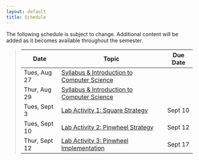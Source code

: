 ```yaml
---
layout: default
title: Schedule
---
```


The following schedule is subject to change.
Additional content will be added as it becomes available throughout the semester.


> **Date**       | **Topic**                        |  **Due Date**   |
> -------------- | -------------------------------- | ------------------ |
> Tues, Aug 27   | [Syllabus & Introduction to Computer Science](lectures/lecture0_intro.pdf)   |                    |
> Thur, Aug 29   | [Syllabus & Introduction to Computer Science](lectures/lecture0_intro.pdf)   |                    |
> Tues, Sept 3   | [Lab Activity 1: Square Strategy](labs/CS100_Lab1.pdf)  | Sept 10 |  
> Tues, Sept 10  | [Lab Activity 2: Pinwheel Strategy](labs/CS100_Lab2.pdf)  | Sept 12 |  
> Thur, Sept 12  | [Lab Activity 3: Pinwheel Implementation](labs/CS100_Lab3.pdf)  | Sept 17 |  




<!--
>| Fri, Sept 21   |  [Variable and Expressions](lectures/lecture1_variables_expressions.pdf)      | [*Think Python*, Chapters 1-2](https://greenteapress.com/wp/think-python-2e/)    |
>| Weds, Oct 10   |  [Functions](lectures/lecture3_functions.pdf)                                 | [*Think Python*, Chapters 3](https://greenteapress.com/wp/think-python-2e/)      |
>| Weds, Oct 17   |  **Exam 1 Review**                 |                                          |
>| Fri, Oct 19    |  **EXAM 1 Strategies**             |                                          |
>| Wed, Oct 24    |  **EXAM 1 Implementation**         |                                          |
>| Fri, Oct 26    |  [Iteration](lectures/lecture2_iteration.pdf)                                 | [*Think Python*, Chapter 4](https://greenteapress.com/wp/think-python-2e/)      |
>| Fri, Nov 9     |  [Decisions](lectures/lecture4_decisions.pdf)                                 | [*Think Python*, Chapter 5](https://greenteapress.com/wp/think-python-2e/)      |
>| Fri, Dec 7     |  **EXAM 2 Written**                |                                          |
>| Fri, Dec 14    |  **FINAL EXAM Programming**        |                                          |
-->
